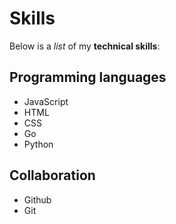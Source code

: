 # Skills

Below is a *list* of my **technical skills**:

## Programming languages
- JavaScript
- HTML
- CSS
- Go
- Python

## Collaboration
- Github
- Git
